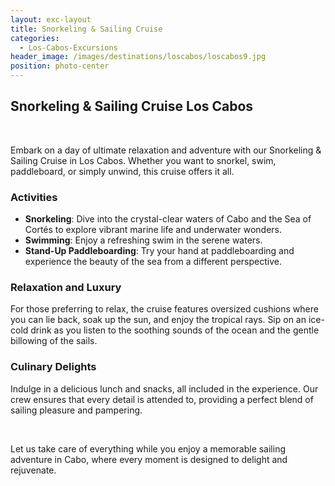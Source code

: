 ```yaml
---
layout: exc-layout
title: Snorkeling & Sailing Cruise
categories:
  - Los-Cabos-Excursions
header_image: /images/destinations/loscabos/loscabos9.jpg
position: photo-center
---
```

## Snorkeling & Sailing Cruise Los Cabos

&nbsp;

Embark on a day of ultimate relaxation and adventure with our Snorkeling & Sailing Cruise in Los Cabos. Whether you want to snorkel, swim, paddleboard, or simply unwind, this cruise offers it all.

### Activities

- **Snorkeling**: Dive into the crystal-clear waters of Cabo and the Sea of Cortés to explore vibrant marine life and underwater wonders.
- **Swimming**: Enjoy a refreshing swim in the serene waters.
- **Stand-Up Paddleboarding**: Try your hand at paddleboarding and experience the beauty of the sea from a different perspective.

### Relaxation and Luxury

For those preferring to relax, the cruise features oversized cushions where you can lie back, soak up the sun, and enjoy the tropical rays. Sip on an ice-cold drink as you listen to the soothing sounds of the ocean and the gentle billowing of the sails.

### Culinary Delights

Indulge in a delicious lunch and snacks, all included in the experience. Our crew ensures that every detail is attended to, providing a perfect blend of sailing pleasure and pampering.

&nbsp;

Let us take care of everything while you enjoy a memorable sailing adventure in Cabo, where every moment is designed to delight and rejuvenate.
